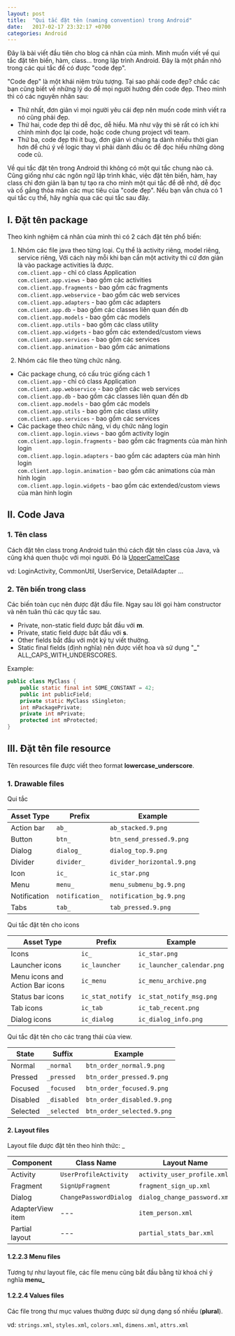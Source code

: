 ```yaml
---
layout: post
title:  "Qui tắc đặt tên (naming convention) trong Android"
date:   2017-02-17 23:32:17 +0700
categories: Android
---
```

Đây là bài viết đầu tiên cho blog cá nhân của mình. Mình muốn viết về qui tắc đặt tên biến, hàm, class... trong lập trình Android. Đây là một phần nhỏ trong các qui tắc để có được "code đẹp".

"Code đẹp" là một khái niệm trừu tượng. Tại sao phải code đẹp? chắc các bạn cũng biết về những lý do để mọi người hướng đến code đẹp. Theo mình thì có các nguyên nhân sau:
- Thứ nhất, đơn giản vì mọi người yêu cái đẹp nên muốn code mình viết ra nó cũng phải đẹp.
- Thứ hai, code đẹp thì dễ đọc, dễ hiểu. Mà như vậy thì sẽ rất có ích khi chính mình đọc lại code, hoặc code chung project với team. 
- Thứ ba, code đẹp thì ít bug, đơn giản vì chúng ta dành nhiều thời gian hơn để chú ý về logic thay vì phải dành đầu óc để đọc hiểu những dòng code cũ.

Về qui tắc đặt tên trong Android thì không có một qui tắc chung nào cả. Cũng giống như các ngôn ngữ lập trình khác, việc đặt tên biến, hàm, hay class chỉ đơn giản là bạn tự tạo ra cho mình một qui tắc để dễ nhớ, dễ đọc và cố gắng thỏa mãn các mục tiêu của "code đẹp". Nếu bạn vẫn chưa có 1 qui tắc cụ thể, hãy nghía qua các qui tắc sau đây.

## I. Đặt tên package
Theo kinh nghiệm cá nhân của mình thì có 2 cách đặt tên phổ biến:
1. Nhóm các file java theo từng loại. Cụ thể là activity riêng, model riêng, service riêng, Với cách này mỗi khi bạn cần một activity thì cứ đơn giản là vào package activities là được.
    <br>`com.client.app` - chỉ có class Application
    <br>`com.client.app.views` - bao gồm các activities
    <br>`com.client.app.fragments` - bao gồm các fragments
    <br>`com.client.app.webservice` - bao gồm các web services
    <br>`com.client.app.adapters` - bao gồm các adapters
    <br>`com.client.app.db` - bao gồm các classes liên quan đến db
    <br>`com.client.app.models` - bao gồm các models
    <br>`com.client.app.utils` - bao gồm các class utility
    <br>`com.client.app.widgets` - bao gồm các extended/custom views
    <br>`com.client.app.services` - bao gồm các services
    <br>`com.client.app.animation` - bao gồm các animations

2. Nhóm các file theo từng chức năng.
- Các package chung, có cấu trúc giống cách 1
    <br>`com.client.app` - chỉ có class Application
    <br>`com.client.app.webservice` - bao gồm các web services
    <br>`com.client.app.db` - bao gồm các classes liên quan đến db
    <br>`com.client.app.models` - bao gồm các models
    <br>`com.client.app.utils` - bao gồm các class utility
    <br>`com.client.app.services` - bao gồm các services
- Các package theo chức năng, ví dụ chức năng login
    <br>`com.client.app.login.views` - bao gồm activity login
    <br>`com.client.app.login.fragments` - bao gồm các fragments của màn hình login
    <br>`com.client.app.login.adapters` - bao gồm các adapters của màn hình login
    <br>`com.client.app.login.animation` - bao gồm các animations của màn hình login
    <br>`com.client.app.login.widgets` - bao gồm các extended/custom views của màn hình login

## II. Code Java
### 1. Tên class
Cách đặt tên class trong Android tuân thủ cách đặt tên class của Java, và cũng khá quen thuộc với mọi người. Đó là [UpperCamelCase](http://en.wikipedia.org/wiki/CamelCase)

vd: LoginActivity, CommonUtil, UserService, DetailAdapter ...
### 2. Tên biến trong class
Các biến toàn cục nên được đặt đầu file. Ngay sau lời gọi hàm constructor và nên tuân thủ các quy tắc sau.

* Private, non-static field được bắt đầu với __m__.
* Private, static field được bắt đầu với __s__.
* Other fields bắt đầu với một ký tự viết thường.
* Static final fields (định nghĩa) nên được viết hoa và sử dụng "__\___" ALL_CAPS_WITH_UNDERSCORES.

Example:

```java
public class MyClass {
    public static final int SOME_CONSTANT = 42;
    public int publicField;
    private static MyClass sSingleton;
    int mPackagePrivate;
    private int mPrivate;
    protected int mProtected;
}
```

## III. Đặt tên file resource
Tên resources file được viết theo format __lowercase_underscore__.

### 1. Drawable files

Qui tắc

| Asset Type   | Prefix            |		Example              |
|--------------|-------------------|-----------------------------|
| Action bar   | `ab_`             | `ab_stacked.9.png`          |
| Button       | `btn_`	           | `btn_send_pressed.9.png`    |
| Dialog       | `dialog_`         | `dialog_top.9.png`          |
| Divider      | `divider_`        | `divider_horizontal.9.png`  |
| Icon         | `ic_`	           | `ic_star.png`               |
| Menu         | `menu_	`          | `menu_submenu_bg.9.png`     |
| Notification | `notification_`   | `notification_bg.9.png`     |
| Tabs         | `tab_`            | `tab_pressed.9.png`         |

Qui tắc đặt tên cho icons

| Asset Type                      | Prefix             | Example                      |
| --------------------------------| ----------------   | ---------------------------- |
| Icons                           | `ic_`              | `ic_star.png`                |
| Launcher icons                  | `ic_launcher`      | `ic_launcher_calendar.png`   |
| Menu icons and Action Bar icons | `ic_menu`          | `ic_menu_archive.png`        |
| Status bar icons                | `ic_stat_notify`   | `ic_stat_notify_msg.png`     |
| Tab icons                       | `ic_tab`           | `ic_tab_recent.png`          |
| Dialog icons                    | `ic_dialog`        | `ic_dialog_info.png`         |

Qui tắc đặt tên cho các trạng thái của view.

| State	       | Suffix          | Example                     |
|--------------|-----------------|-----------------------------|
| Normal       | `_normal`       | `btn_order_normal.9.png`    |
| Pressed      | `_pressed`      | `btn_order_pressed.9.png`   |
| Focused      | `_focused`      | `btn_order_focused.9.png`   |
| Disabled     | `_disabled`     | `btn_order_disabled.9.png`  |
| Selected     | `_selected`     | `btn_order_selected.9.png`  |


#### 2. Layout files

Layout file được đặt tên theo hình thức: <WHAT>_<WHERE>

| Component        | Class Name             | Layout Name                   |
| ---------------- | ---------------------- | ----------------------------- |
| Activity         | `UserProfileActivity`  | `activity_user_profile.xml`   |
| Fragment         | `SignUpFragment`       | `fragment_sign_up.xml`        |
| Dialog           | `ChangePasswordDialog` | `dialog_change_password.xml`  |
| AdapterView item | ---                    | `item_person.xml`             |
| Partial layout   | ---                    | `partial_stats_bar.xml`       |

#### 1.2.2.3 Menu files

Tương tự như layout file, các file menu cũng bắt đầu bằng từ khoá chỉ ý nghĩa __menu\___

#### 1.2.2.4 Values files

Các file trong thư mục values thường được sử dụng dạng số nhiều (__plural__).

vd: `strings.xml`, `styles.xml`, `colors.xml`, `dimens.xml`, `attrs.xml`